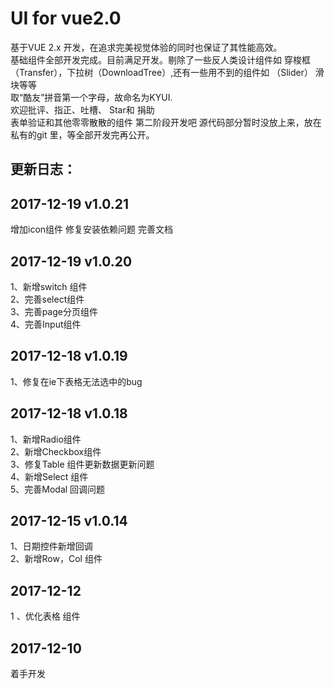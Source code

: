 # UI for vue2.0
  基于VUE 2.x 开发，在追求完美视觉体验的同时也保证了其性能高效。  
  基础组件全部开发完成。目前满足开发。剔除了一些反人类设计组件如 穿梭框（Transfer），下拉树（DownloadTree）,还有一些用不到的组件如 （Slider） 滑块等等  
  取“酷友”拼音第一个字母，故命名为KYUI.  
  欢迎批评、指正、吐槽、 Star和 捐助  
  表单验证和其他零零散散的组件 第二阶段开发吧
  源代码部分暂时没放上来，放在私有的git 里，等全部开发完再公开。

## 更新日志：  
## 2017-12-19 v1.0.21
增加icon组件
修复安装依赖问题
完善文档


## 2017-12-19 v1.0.20  
1、新增switch 组件  
2、完善select组件  
3、完善page分页组件  
4、完善Input组件  

## 2017-12-18 v1.0.19  
1、修复在ie下表格无法选中的bug  


## 2017-12-18 v1.0.18  
1、新增Radio组件  
2、新增Checkbox组件  
3、修复Table 组件更新数据更新问题  
4、新增Select 组件  
5、完善Modal 回调问题  

## 2017-12-15 v1.0.14  
1、日期控件新增回调  
2、新增Row，Col 组件  

## 2017-12-12 
1 、优化表格 组件  

## 2017-12-10
着手开发  
